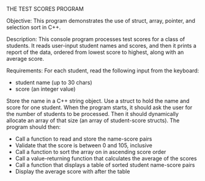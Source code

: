 THE TEST SCORES PROGRAM

Objective:
This program demonstrates the use of struct, array, pointer, and selection sort in C++.

Description: 
This console program processes test scores for a class of students. It reads user-input student names and scores, and then it prints a report of the data, ordered from lowest score to highest, along with an average score.

Requirements:
For each student, read the following input from the keyboard:
- student name (up to 30 chars)
- score (an integer value)

Store the name in a C++ string object. Use a struct to hold the name and score for one student. 
When the program starts, it should ask the user for the number of students to be processed. Then it should dynamically allocate an array of that size (an array of student-score structs). The program should then:
- Call a function to read and store the name-score pairs 
- Validate that the score is between 0 and 105, inclusive
- Call a function to sort the array on in ascending score order
- Call a value-returning function that calculates the average of the scores
- Call a function that displays a table of sorted student name-score pairs
- Display the average score with after the table
